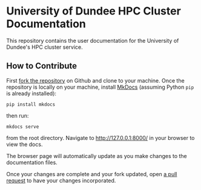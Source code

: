 # University of Dundee HPC Cluster Documentation

This repository contains the user documentation for the University of Dundee's HPC cluster service.

## How to Contribute

First [fork the repository](https://help.github.com/articles/fork-a-repo) on Github and clone to your machine. Once the repository is locally on your machine, install [MkDocs](https://www.mkdocs.org/) (assuming Python `pip` is already installed):

`pip install mkdocs`

then run:

`mkdocs serve`

from the root directory. Navigate to http://127.0.0.1:8000/ in your browser to view the docs.

The browser page will automatically update as you make changes to the documentation files.

Once your changes are complete and your fork updated, open [a pull request](ttps://help.github.com/articles/using-pull-requests) to have your changes incorporated.
